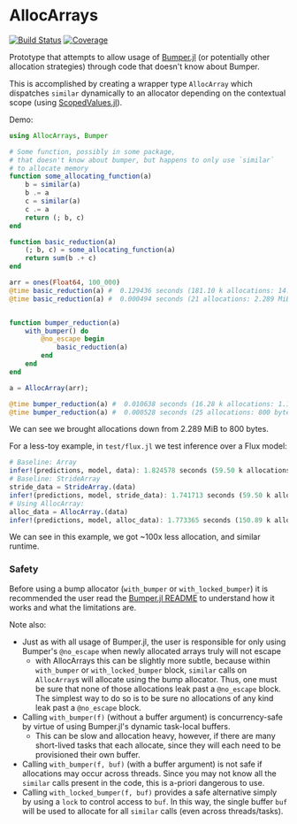 # AllocArrays

[![Build Status](https://github.com/ericphanson/AllocArrays.jl/actions/workflows/CI.yml/badge.svg?branch=main)](https://github.com/ericphanson/AllocArrays.jl/actions/workflows/CI.yml?query=branch%3Amain)
[![Coverage](https://codecov.io/gh/ericphanson/AllocArrays.jl/branch/main/graph/badge.svg)](https://codecov.io/gh/ericphanson/AllocArrays.jl)

Prototype that attempts to allow usage of [Bumper.jl](https://github.com/MasonProtter/Bumper.jl) (or potentially other allocation strategies) through code that doesn't know about Bumper.

This is accomplished by creating a wrapper type `AllocArray` which dispatches `similar` dynamically to an allocator depending on the contextual scope (using [ScopedValues.jl](https://github.com/vchuravy/ScopedValues.jl)).

Demo:

```julia
using AllocArrays, Bumper

# Some function, possibly in some package,
# that doesn't know about bumper, but happens to only use `similar`
# to allocate memory
function some_allocating_function(a)
    b = similar(a)
    b .= a
    c = similar(a)
    c .= a
    return (; b, c)
end

function basic_reduction(a)
    (; b, c) = some_allocating_function(a)
    return sum(b .+ c)
end

arr = ones(Float64, 100_000)
@time basic_reduction(a) #  0.129436 seconds (181.10 k allocations: 14.228 MiB, 99.11% compilation time)
@time basic_reduction(a) #  0.000494 seconds (21 allocations: 2.289 MiB)


function bumper_reduction(a)
    with_bumper() do
        @no_escape begin
            basic_reduction(a)
        end
    end
end

a = AllocArray(arr);

@time bumper_reduction(a) #  0.010638 seconds (16.28 k allocations: 1.129 MiB, 89.93% compilation time)
@time bumper_reduction(a) #  0.000528 seconds (25 allocations: 800 bytes)
```

We can see we brought allocations down from 2.289 MiB to 800 bytes.

For a less-toy example, in `test/flux.jl` we test inference over a Flux model:

```julia
# Baseline: Array
infer!(predictions, model, data): 1.824578 seconds (59.50 k allocations: 2.841 GiB, 10.10% gc time)
# Baseline: StrideArray
stride_data = StrideArray.(data)
infer!(predictions, model, stride_data): 1.741713 seconds (59.50 k allocations: 2.841 GiB, 11.00% gc time)
# Using AllocArray:
alloc_data = AllocArray.(data)
infer!(predictions, model, alloc_data): 1.773365 seconds (150.89 k allocations: 30.338 MiB, 0.53% gc time)
```

We can see in this example, we got ~100x less allocation, and similar runtime.

### Safety

Before using a bump allocator (`with_bumper` or `with_locked_bumper`) it is recommended the user read the [Bumper.jl README](https://github.com/MasonProtter/Bumper.jl#bumperjl) to understand how it works and what the limitations are.

Note also:

- Just as with all usage of Bumper.jl, the user is responsible for only using Bumper's `@no_escape` when newly allocated arrays truly will not escape
  - with AllocArrays this can be slightly more subtle, because within `with_bumper` or `with_locked_bumper` block, `similar` calls on `AllocArray`s will allocate using the bump allocator. Thus, one must be sure that none of those allocations leak past a `@no_escape` block. The simplest way to do so is to be sure no allocations of any kind leak past a `@no_escape` block.
- Calling `with_bumper(f)` (without a buffer argument) is concurrency-safe by virtue of using Bumper.jl's dynamic task-local buffers.
  - This can be slow and allocation heavy, however, if there are many short-lived tasks that each allocate, since they will each need to be provisioned their own buffer.
- Calling `with_bumper(f, buf)` (with a buffer argument) is not safe if allocations may occur across threads. Since you may not know all the `similar` calls present in the code, this is a-priori dangerous to use.
- Calling `with_locked_bumper(f, buf)` provides a safe alternative simply by using a `lock` to control access to `buf`. In this way, the single buffer `buf` will be used to allocate for all `similar` calls (even across threads/tasks).
